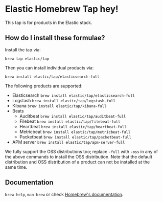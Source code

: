 # Elastic Homebrew Tap hey!

This tap is for products in the Elastic stack.

## How do I install these formulae?

Install the tap via:

    brew tap elastic/tap

Then you can install individual products via:

    brew install elastic/tap/elasticsearch-full

The following products are supported:

* Elasticsearch `brew install elastic/tap/elasticsearch-full`
* Logstash `brew install elastic/tap/logstash-full`
* Kibana `brew install elastic/tap/kibana-full`
* Beats
  * Auditbeat `brew install elastic/tap/auditbeat-full`
  * Filebeat `brew install elastic/tap/filebeat-full`
  * Heartbeat `brew install elastic/tap/heartbeat-full`
  * Metricbeat `brew install elastic/tap/metricbeat-full`
  * Packetbeat `brew install elastic/tap/packetbeat-full`
* APM server `brew install elastic/tap/apm-server-full`

We fully support the OSS distributions too; replace `-full` with `-oss`
in any of the above commands to install the OSS distribution. Note that
the default distribution and OSS distribution of a product can not be
installed at the same time.

## Documentation
`brew help`, `man brew` or check [Homebrew's documentation](https://github.com/Homebrew/brew/blob/master/docs/README.md).
